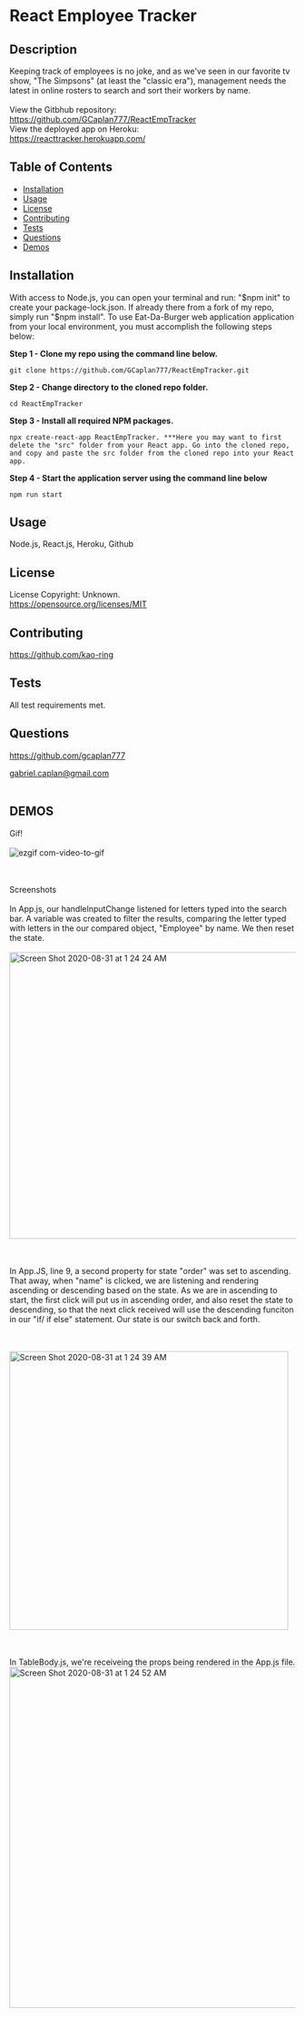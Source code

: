 # React Employee Tracker

## Description

Keeping track of employees is no joke, and as we've seen in our favorite tv show, "The Simpsons" (at least the "classic era"), management needs the latest in online rosters to search and sort their workers by name.
<br><br>
View the Gitbhub repository: <br>
https://github.com/GCaplan777/ReactEmpTracker
<br>
View the deployed app on Heroku:<br>
https://reacttracker.herokuapp.com/

## Table of Contents

- [Installation](#Installation)
- [Usage](#Usage)
- [License](#License)
- [Contributing](#Contributing)
- [Tests](#Tests)
- [Questions](#Questions)
- [Demos](#Demos)

## Installation

With access to Node.js, you can open your terminal and run: "$npm init" to create your package-lock.json. If already there from a fork of my repo, simply run "$npm install".
To use Eat-Da-Burger web application application from your local environment, you must accomplish the following steps below:

**Step 1 - Clone my repo using the command line below.**

```
git clone https://github.com/GCaplan777/ReactEmpTracker.git
```

**Step 2 - Change directory to the cloned repo folder.**

```
cd ReactEmpTracker
```

**Step 3 - Install all required NPM packages.**

```
npx create-react-app ReactEmpTracker. ***Here you may want to first delete the "src" folder from your React app. Go into the cloned repo, and copy and paste the src folder from the cloned repo into your React app.
```

**Step 4 - Start the application server using the command line below**

```
npm run start
```

## Usage

Node.js, React.js, Heroku, Github

## License

License Copyright: Unknown. <br>https://opensource.org/licenses/MIT

## Contributing

https://github.com/kao-ring

## Tests

All test requirements met.

## Questions

https://github.com/gcaplan777

gabriel.caplan@gmail.com
<br><br>

## DEMOS

Gif!<br><br>
![ezgif com-video-to-gif](https://user-images.githubusercontent.com/67020051/91687136-0f3e0580-eb2d-11ea-8489-1113600ac161.gif)

<br><br>
Screenshots
<br><br>
In App.js, our handleInputChange listened for letters typed into the search bar. A variable was created to filter the results, comparing the letter typed with letters in the our compared object, "Employee" by name. We then reset the state.
<br><br>
<img width="505" alt="Screen Shot 2020-08-31 at 1 24 24 AM" src="https://user-images.githubusercontent.com/67020051/91686390-27ad2080-eb2b-11ea-821d-4ed5cdc8a155.png">

<br><br>
In App.JS, line 9, a second property for state "order" was set to ascending. That away, when "name" is clicked, we are listening and rendering ascending or descending based on the state. As we are in ascending to start, the first click will put us in ascending order, and also reset the state to descending, so that the next click received will use the descending funciton in our "if/ if else" statement. Our state is our switch back and forth.

<br><br>
<img width="491" alt="Screen Shot 2020-08-31 at 1 24 39 AM" src="https://user-images.githubusercontent.com/67020051/91686528-78bd1480-eb2b-11ea-8d45-deb5575857f4.png">

<br><br>
In TableBody.js, we're receiveing the props being rendered in the App.js file.
<img width="601" alt="Screen Shot 2020-08-31 at 1 24 52 AM" src="https://user-images.githubusercontent.com/67020051/91686997-b8383080-eb2c-11ea-9a2e-9f33b570a809.png">
